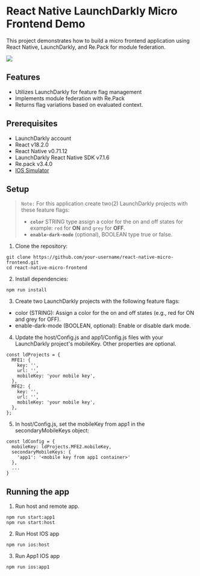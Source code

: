 # React Native LaunchDarkly Micro Frontend Demo
This project demonstrates how to build a micro frontend application using React Native, LaunchDarkly, and Re.Pack for module federation.

![](./rn-demo.gif)

## Features

* Utilizes LaunchDarkly for feature flag management
* Implements module federation with Re.Pack
* Returns flag variations based on evaluated context.

## Prerequisites
* LaunchDarkly account
* React v18.2.0
* React Native v0.71.12
* LaunchDarkly React Native SDK v7.1.6
* Re.pack v3.4.0
* [IOS Simulator](https://developer.apple.com/documentation/xcode/installing-additional-simulator-runtimes)

## Setup
>`Note:` For this application create two(2) LaunchDarkly projects with these feature flags:
>- **`color`** STRING type assign a color for the on and off states for example: `red` for **ON** and `grey` for **OFF**.
>- **`enable-dark-mode`** (optional), BOOLEAN type true or false.

1. Clone the repository:
```
git clone https://github.com/your-username/react-native-micro-frontend.git
cd react-native-micro-frontend
```
2. Install dependencies:

```
npm run install
```
3. Create two LaunchDarkly projects with the following feature flags:

* color (STRING): Assign a color for the on and off states (e.g., red for ON and grey for OFF).
* enable-dark-mode (BOOLEAN, optional): Enable or disable dark mode.


4. Update the host/Config.js and app1/Config.js files with your LaunchDarkly project's mobileKey. Other properties are optional.

```
const ldProjects = {
  MFE1: {
    key: '',
    url: '',
    mobileKey: 'your mobile key',
  },
  MFE2: {
    key: '',
    url: '',
    mobileKey: 'your mobile key',
  },
};
```
5. In host/Config.js, set the mobileKey from app1 in the secondaryMobileKeys object:
```
const ldConfig = {
  mobileKey: ldProjects.MFE2.mobileKey,
  secondaryMobileKeys: {
    'app1': '<mobile key from app1 container>'
  },
  ...
}
```


## Running the app
1. Run host and remote app.
```
npm run start:app1
npm run start:host
```
2. Run Host IOS app
```
npm run ios:host
```
3. Run App1 IOS app
```
npm run ios:app1
```
